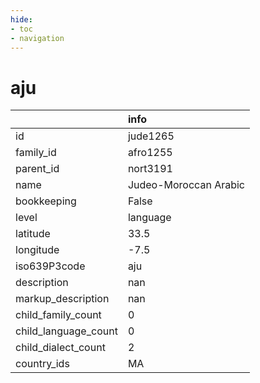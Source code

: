```yaml
---
hide:
- toc
- navigation
---
```

# aju
|                      | info                  |
|:---------------------|:----------------------|
| id                   | jude1265              |
| family_id            | afro1255              |
| parent_id            | nort3191              |
| name                 | Judeo-Moroccan Arabic |
| bookkeeping          | False                 |
| level                | language              |
| latitude             | 33.5                  |
| longitude            | -7.5                  |
| iso639P3code         | aju                   |
| description          | nan                   |
| markup_description   | nan                   |
| child_family_count   | 0                     |
| child_language_count | 0                     |
| child_dialect_count  | 2                     |
| country_ids          | MA                    |